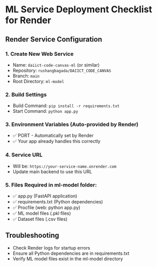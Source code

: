 # ML Service Deployment Checklist for Render

## Render Service Configuration

### 1. Create New Web Service
- Name: `daiict-code-canvas-ml` (or similar)
- Repository: `rushangbagada/DAIICT_CODE_CANVAS`
- Branch: `main`
- Root Directory: `ml-model`

### 2. Build Settings
- Build Command: `pip install -r requirements.txt`
- Start Command: `python app.py`

### 3. Environment Variables (Auto-provided by Render)
- ✅ PORT - Automatically set by Render
- ✅ Your app already handles this correctly

### 4. Service URL
- Will be: `https://your-service-name.onrender.com`
- Update main backend to use this URL

### 5. Files Required in ml-model folder:
- ✅ app.py (FastAPI application)
- ✅ requirements.txt (Python dependencies)
- ✅ Procfile (web: python app.py)
- ✅ ML model files (.pkl files)
- ✅ Dataset files (.csv files)

## Troubleshooting
- Check Render logs for startup errors
- Ensure all Python dependencies are in requirements.txt
- Verify ML model files exist in the ml-model directory
